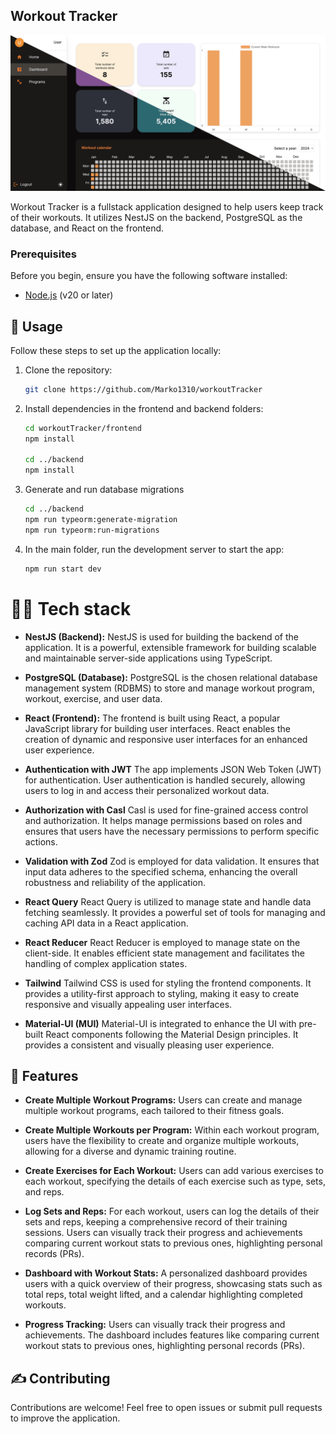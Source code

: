 ## Workout Tracker

<div style="text-align: center;">
<img src="readme/HomeScreen.png" alt="Workout Tracker Logo" style="width:700px;"/>
</div>

Workout Tracker is a fullstack application designed to help users keep track of their workouts. It utilizes NestJS on the backend, PostgreSQL as the database, and React on the frontend.

### Prerequisites

Before you begin, ensure you have the following software installed:

- [Node.js](https://nodejs.org/) (v20 or later)

## 📝 Usage

Follow these steps to set up the application locally:

1. Clone the repository:

   ```bash
   git clone https://github.com/Marko1310/workoutTracker
   ```

2. Install dependencies in the frontend and backend folders:

   ```bash
   cd workoutTracker/frontend
   npm install

   cd ../backend
   npm install
   ```

3. Generate and run database migrations

   ```bash
   cd ../backend
   npm run typeorm:generate-migration
   npm run typeorm:run-migrations
   ```

4. In the main folder, run the development server to start the app:
   ```bash
   npm run start dev
   ```

# 👨‍💻 Tech stack

- **NestJS (Backend):**
  NestJS is used for building the backend of the application. It is a powerful, extensible framework for building scalable and maintainable server-side applications using TypeScript.

- **PostgreSQL (Database):**
  PostgreSQL is the chosen relational database management system (RDBMS) to store and manage workout program, workout, exercise, and user data.

- **React (Frontend):**
  The frontend is built using React, a popular JavaScript library for building user interfaces. React enables the creation of dynamic and responsive user interfaces for an enhanced user experience.

- **Authentication with JWT**
  The app implements JSON Web Token (JWT) for authentication. User authentication is handled securely, allowing users to log in and access their personalized workout data.

- **Authorization with Casl**
  Casl is used for fine-grained access control and authorization. It helps manage permissions based on roles and ensures that users have the necessary permissions to perform specific actions.

- **Validation with Zod**
  Zod is employed for data validation. It ensures that input data adheres to the specified schema, enhancing the overall robustness and reliability of the application.

- **React Query**
  React Query is utilized to manage state and handle data fetching seamlessly. It provides a powerful set of tools for managing and caching API data in a React application.

- **React Reducer**
  React Reducer is employed to manage state on the client-side. It enables efficient state management and facilitates the handling of complex application states.

- **Tailwind**
  Tailwind CSS is used for styling the frontend components. It provides a utility-first approach to styling, making it easy to create responsive and visually appealing user interfaces.

- **Material-UI (MUI)**
  Material-UI is integrated to enhance the UI with pre-built React components following the Material Design principles. It provides a consistent and visually pleasing user experience.

## 🚀 Features

- **Create Multiple Workout Programs:**
  Users can create and manage multiple workout programs, each tailored to their fitness goals.

- **Create Multiple Workouts per Program:**
  Within each workout program, users have the flexibility to create and organize multiple workouts, allowing for a diverse and dynamic training routine.

- **Create Exercises for Each Workout:**
  Users can add various exercises to each workout, specifying the details of each exercise such as type, sets, and reps.

- **Log Sets and Reps:**
  For each workout, users can log the details of their sets and reps, keeping a comprehensive record of their training sessions. Users can visually track their progress and achievements comparing current workout stats to previous ones, highlighting personal records (PRs).

- **Dashboard with Workout Stats:**
  A personalized dashboard provides users with a quick overview of their progress, showcasing stats such as total reps, total weight lifted, and a calendar highlighting completed workouts.

- **Progress Tracking:**
  Users can visually track their progress and achievements. The dashboard includes features like comparing current workout stats to previous ones, highlighting personal records (PRs).

## ✍️ Contributing

Contributions are welcome! Feel free to open issues or submit pull requests to improve the application.

